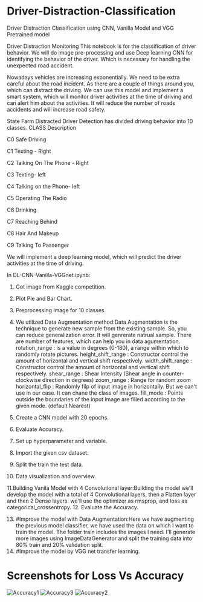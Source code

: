 # Driver-Distraction-Classification
Driver Distraction Classification using CNN, Vanilla Model and VGG Pretrained model 


Driver Distraction Monitoring This notebook is for the classification of driver behavior. We will do image pre-processing and use Deep learning CNN for identifying the behavior of the driver. Which is necessary for handling the unexpected road accident.

Nowadays vehicles are increasing exponentially. We need to be extra careful about the road incident. As there are a couple of things around you, which can distract the driving. We can use this model and implement a smart system, which will monitor driver activities at the time of driving and can alert him about the activities. It will reduce the number of roads accidents and will increase road safety.

State Farm Distracted Driver Detection has divided driving behavior into 10 classes. CLASS Description

C0 Safe Driving

C1 Texting - Right

C2 Talking On The Phone - Right

C3 Texting- left

C4 Talking on the Phone- left

C5 Operating The Radio

C6 Drinking

C7 Reaching Behind

C8 Hair And Makeup

C9 Talking To Passenger

We will implement a deep learning model, which will predict the driver activities at the time of driving.

In DL-CNN-Vanilla-VGGnet.ipynb: 
1. Got image from Kaggle competition.
2. Plot Pie and Bar Chart.
3. Preprocessing image for 10 classes.

4. We utilized Data Augmentation method:Data Augmentation is the technique to generate new sample from the existing sample. So, you can reduce generalization error. It will genrerate natrual sample. There are number of features, which can help you in data agumentation.
 rotation_range : is a value in degrees (0-180), a range within which to randomly rotate pictures.
 height_shift_range : Constructor control the amount of horizontal and vertical shift respectively.
 width_shift_range : Constructor control the amount of horizontal and vertical shift respectively.
 shear_range : Shear Intensity (Shear angle in counter-clockwise direction in degrees)
 zoom_range : Range for random zoom
 horizontal_flip : Randomly filp of input image in horizontally. But we can't use in our case. It can chane the class of images.
 fill_mode : Points outside the boundaries of the input image are filled according to the given mode. (default Nearest)

5. Create a CNN model with 20 epochs. 
6. Evaluate Accuracy. 
7. Set up hyperparameter and variable.
8. Import the given csv dataset.
9. Split the train the test data.
10. Data visualization and overview.

11.Building Vanila Model with 4 Convolutional layer:Building the model
we'll develop the model with a total of 4 Convolutional layers, then a Flatten layer and then 2 Dense layers. we'll use the optimizer as rmsprop, and loss as categorical_crossentropy.
12. Evaluate the Accuracy.

13. #Improve the model with Data Augmentation:Here we have augmenting the previous model classifier, we have used the data on which I want to train the model. The folder train includes the images I need. I'll generate more images using ImageDataGenerator and split the training data into 80% train and 20% validation split. 
14. #Improve the model by VGG net transfer learning. 

# Screenshots for Loss Vs Accuracy

![Accuracy1](https://user-images.githubusercontent.com/22896571/70399560-f4919280-19d9-11ea-90ce-a6ff3504cc33.png)
![Accuracy3](https://user-images.githubusercontent.com/22896571/70399565-fb200a00-19d9-11ea-8bde-2f6cea94bd15.png)
![Accuracy2](https://user-images.githubusercontent.com/22896571/70399566-fc513700-19d9-11ea-97cb-dd4c0389ecd8.png)
